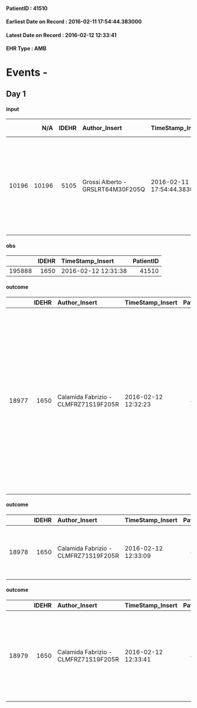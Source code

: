 
#### PatientID : 41510
#### Earliest Date on Record : 2016-02-11 17:54:44.383000
#### Latest Date on Record : 2016-02-12 12:33:41
#### EHR Type : AMB

# Events - 

## Day 1

#### input
|       |    N/A |   IDEHR | Author_Insert                     | TimeStamp_Insert           | EHRType   |   PatientID |   IDDigitalSignDocument | persone_vicine   |   Unnamed: 0_x.1 |   IDANAMNESI_SOCIALE | Patient   | FamigliaAltro   | Paziente_T   | FamigliaAltro_T   |   Non_Rilevabile_x.1 | Note_Non_Rilevabile_x.1   | opt_Problemi   | Note_I                                                                                                         | chk_contr_sintomi   | opt_paziente_a   | opt_famiglia_a   | opt_adeguatezza   | opt_paziente_solo   | opt_presente_assente   | Caregiver_principale   | opt_capacita     | ds_familiari_coinv   | opt_risorse_ec   | opt_paziente_ad   | opt_caregiver_ad   | Needs     | Fragility                    |
|------:|-------:|--------:|:----------------------------------|:---------------------------|:----------|------------:|------------------------:|:-----------------|-----------------:|---------------------:|:----------|:----------------|:-------------|:------------------|---------------------:|:--------------------------|:---------------|:---------------------------------------------------------------------------------------------------------------|:--------------------|:-----------------|:-----------------|:------------------|:--------------------|:-----------------------|:-----------------------|:-----------------|:---------------------|:-----------------|:------------------|:-------------------|:----------|:-----------------------------|
| 10196 |  10196 |    5105 | Grossi Alberto - GRSLRT64M30F205Q | 2016-02-11 17:54:44.383000 | AMB       |       41510 |                  271183 | N/A              |             2517 |                 1660 | Si#1      | Si#1            | No#0         | Si#1              |                    0 | NR                        | No#0           | Il figlio sembra orientato rispetto ad un percorso di CP cosi come la nipote IP presso l'ospedale di Passirana | controllo sintomi#0 | Congruenti#1     | Congruenti#1     | No#0              | Si#1                | Presente#1             | son                    | Incrementabile#1 | nipote infermiera    | Da valutare#2    | Totale#2          | Totale#2           | Clinici#0 | sovraccarico assistenziale#4 |

#### obs
|        |   IDEHR | TimeStamp_Insert    |   PatientID |
|-------:|--------:|:--------------------|------------:|
| 195888 |    1650 | 2016-02-12 12:31:38 |       41510 |

#### outcome
|       |   IDEHR | Author_Insert                        | TimeStamp_Insert    |   PatientID |   IDDigitalSignDocument |   IDPAI_VIDAS | opt_problem                               |   opt_problem_num | opt_obiettivo                                                           |   opt_obiettivo_num | opt_stato_problema   |   opt_stato_problema_num | opt_interventi                                                                                                                                                                                                                                                                           |   opt_interventi_num |
|------:|--------:|:-------------------------------------|:--------------------|------------:|------------------------:|--------------:|:------------------------------------------|------------------:|:------------------------------------------------------------------------|--------------------:|:---------------------|-------------------------:|:-----------------------------------------------------------------------------------------------------------------------------------------------------------------------------------------------------------------------------------------------------------------------------------------|---------------------:|
| 18977 |    1650 | Calamida Fabrizio - CLMFRZ71S19F205R | 2016-02-12 12:32:23 |       41510 |                  271992 |         21010 | Nutrition / Hydration inadequate # 34 = 0 |                 4 | The patient does not have an episode of emesis and / or nausea # 72 = 0 |                   4 | Open Problem # 1     |                        1 | Implementation PAI - Monitoring episodes of nausea / vomiting # 599 = 0; Implementing PAI - Therapeutic adjustment # 601 = 0; Implementing PAI - Administering drugs correctly as prescribed # 602 = 0; Implementing PAI - Evaluating the effectiveness of drug administration # 603 = 0 |                    4 |

#### outcome
|       |   IDEHR | Author_Insert                        | TimeStamp_Insert    |   PatientID |   IDDigitalSignDocument |   IDPAI_VIDAS | opt_problem                               |   opt_problem_num | opt_obiettivo                                  |   opt_obiettivo_num | opt_stato_problema   |   opt_stato_problema_num | opt_interventi                                                                    |   opt_interventi_num |
|------:|--------:|:-------------------------------------|:--------------------|------------:|------------------------:|--------------:|:------------------------------------------|------------------:|:-----------------------------------------------|--------------------:|:---------------------|-------------------------:|:----------------------------------------------------------------------------------|---------------------:|
| 18978 |    1650 | Calamida Fabrizio - CLMFRZ71S19F205R | 2016-02-12 12:33:09 |       41510 |                  271993 |         21011 | Nutrition / Hydration inadequate # 34 = 0 |                 4 | Proper power management via NET / NPT # 75 = 0 |                   4 | Open Problem # 1     |                        1 | PAI Implementation - Medicare as per protocol SNG / PEG / Presidium NPT # 629 = 0 |                    4 |

#### outcome
|       |   IDEHR | Author_Insert                        | TimeStamp_Insert    |   PatientID |   IDDigitalSignDocument |   IDPAI_VIDAS | opt_problem              |   opt_problem_num | opt_obiettivo                                                                                                                      |   opt_obiettivo_num | opt_stato_problema   |   opt_stato_problema_num | opt_interventi                                                                 |   opt_interventi_num |
|------:|--------:|:-------------------------------------|:--------------------|------------:|------------------------:|--------------:|:-------------------------|------------------:|:-----------------------------------------------------------------------------------------------------------------------------------|--------------------:|:---------------------|-------------------------:|:-------------------------------------------------------------------------------|---------------------:|
| 18979 |    1650 | Calamida Fabrizio - CLMFRZ71S19F205R | 2016-02-12 12:33:41 |       41510 |                  271995 |         21012 | Alteration hive # 33 = 0 |                 4 | The patient will take ¬ † † awareness about impossibility to fully control symptoms (eg. Sub / occlusion, enterorragie ') # 68 = 0 |                   4 | Open Problem # 1     |                        1 | PAI Implementation - properly I administer the drugs as prescription # 567 = 0 |                    4 |


